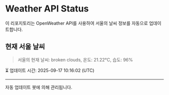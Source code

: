 
# Weather API Status

이 리포지토리는 OpenWeather API를 사용하여 서울의 날씨 정보를 자동으로 업데이트합니다.

## 현재 서울 날씨
> 서울의 현재 날씨: broken clouds, 온도: 21.22°C, 습도: 96%

⏳ 업데이트 시간: 2025-09-17 10:16:02 (UTC)

---
자동 업데이트 봇에 의해 관리됩니다.
